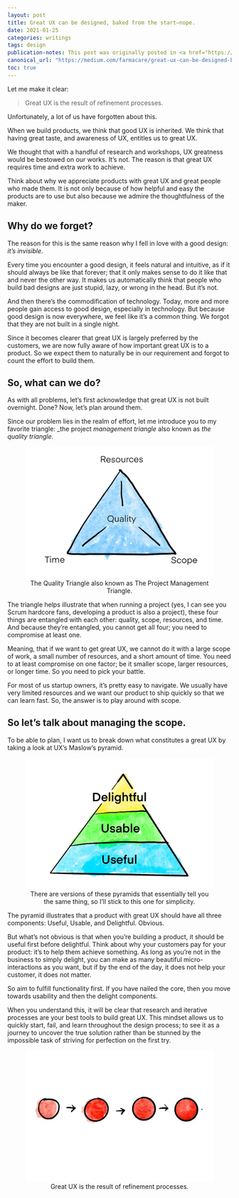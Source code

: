```yaml
---
layout: post
title: Great UX can be designed, baked from the start—nope.
date: 2021-01-25
categories: writings
tags: design
publication-notes: This post was originally posted in <a href="https://medium.com/farmacare/great-ux-can-be-designed-baked-from-the-start-nope-ca1919fd839">Farmacare Crew</a>.
canonical_url: "https://medium.com/farmacare/great-ux-can-be-designed-baked-from-the-start-nope-ca1919fd839"
toc: true
---
```


Let me make it clear:

> Great UX is the result of refinement processes.

Unfortunately, a lot of us have forgotten about this.

When we build products, we think that good UX is inherited. We think that having great taste, and awareness of UX, entitles us to great UX.

We thought that with a handful of research and workshops, UX greatness would be bestowed on our works. It’s not. The reason is that great UX requires time and extra work to achieve.

Think about why we appreciate products with great UX and great people who made them. It is not only because of how helpful and easy the products are to use but also because we admire the thoughtfulness of the maker.

## Why do we forget?

The reason for this is the same reason why I fell in love with a good design: _it’s invisible_.

Every time you encounter a good design, it feels natural and intuitive, as if it should always be like that forever; that it only makes sense to do it like that and never the other way. It makes us automatically think that people who build bad designs are just stupid, lazy, or wrong in the head. But it’s not.

And then there’s the commodification of technology. Today, more and more people gain access to good design, especially in technology. But because good design is now everywhere, we feel like it’s a common thing. We forgot that they are not built in a single night.

Since it becomes clearer that great UX is largely preferred by the customers, we are now fully aware of how important great UX is to a product. So we expect them to naturally be in our requirement and forgot to count the effort to build them.

## So, what can we do?

As with all problems, let’s first acknowledge that great UX is not built overnight. Done? Now, let’s plan around them.

Since our problem lies in the realm of effort, let me introduce you to my favorite triangle: _the project _management triangle_ also known as _the quality triangle_.

<figure>
<img alt="A triangle where on each edge written 'resources', 'time', and 'scope' where the center is 'quality' " src="/assets/2021-01-25-great-ux-can-be-designed-baked-from-the-start-nope/the-quality-triangle.webp" />
<figcaption style="width:100%; text-align:center;">The Quality Triangle also known as The Project Management Triangle.</figcaption>
</figure>

The triangle helps illustrate that when running a project (yes, I can see you Scrum hardcore fans, developing a product is also a project), these four things are entangled with each other: quality, scope, resources, and time. And because they’re entangled, you cannot get all four; you need to compromise at least one.

Meaning, that if we want to get great UX, we cannot do it with a large scope of work, a small number of resources, and a short amount of time. You need to at least compromise on one factor; be it smaller scope, larger resources, or longer time. So you need to pick your battle.

For most of us startup owners, it’s pretty easy to navigate. We usually have very limited resources and we want our product to ship quickly so that we can learn fast. So, the answer is to play around with scope.

## So let’s talk about managing the scope.

To be able to plan, I want us to break down what constitutes a great UX by taking a look at UX’s Maslow’s pyramid.

<figure>
<img alt="A triangle where its horizontally split into three parts; written on each part top-to-bottom: 'delightful', 'usable', 'useful'" src="/assets/2021-01-25-great-ux-can-be-designed-baked-from-the-start-nope/ux-maslows-pyramid.webp" />
<figcaption style="width:100%; text-align:center;">There are versions of these pyramids that essentially tell you the same thing, so I’ll stick to this one for simplicity.</figcaption>
</figure>

The pyramid illustrates that a product with great UX should have all three components: Useful, Usable, and Delightful. Obvious.

But what’s not obvious is that when you’re building a product, it should be useful first before delightful. Think about why your customers pay for your product: it’s to help them achieve something. As long as you’re not in the business to simply delight, you can make as many beautiful micro-interactions as you want, but if by the end of the day, it does not help your customer, it does not matter.

So aim to fulfill functionality first. If you have nailed the core, then you move towards usability and then the delight components.

When you understand this, it will be clear that research and iterative processes are your best tools to build great UX. This mindset allows us to quickly start, fail, and learn throughout the design process; to see it as a journey to uncover the true solution rather than be stunned by the impossible task of striving for perfection on the first try.

<figure>
<img alt="A ball drawing evolved from rough sketch to a realistic one" src="/assets/2021-01-25-great-ux-can-be-designed-baked-from-the-start-nope/refinement-process.webp" />
<figcaption style="width:100%; text-align:center;">Great UX is the result of refinement processes.</figcaption>
</figure>
